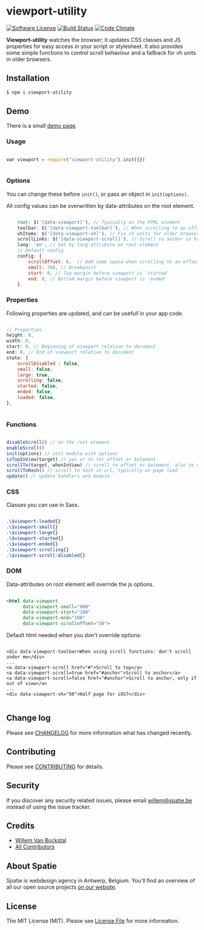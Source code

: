 # viewport-utility

[![Software License](https://img.shields.io/badge/license-MIT-brightgreen.svg?style=flat-square)](LICENSE.md)
[![Build Status](https://img.shields.io/travis/spatie/viewport-utility.svg?style=flat-square)](https://travis-ci.org/spatie/viewport-utility)
[![Code Climate](https://img.shields.io/codeclimate/github/spatie/viewport-utility.svg?style=flat-square)](https://img.shields.io/codeclimate/github/spatie/viewport-utility.svg)

**Viewport-utility** watches the browser; it updates CSS classes and JS properties for easy access in your script or stylesheet. 
It also provides some simple functions to control scroll behaviour and a fallback for vh units in older browsers.


## Installation

``` bash
$ npm i viewport-utility
```

## Demo

There is a small [demo page](https://spatie.github.io/viewport-utility).

### Usage
``` js

var viewport = require("viewport-utility").init({})
    
```

### Options

You can change these before `init()`, or pass an object in `init(options)`.

All config values can be overwritten by data-attributes on the root element.

``` js

    root: $('[data-viewport]'), // Typically on the HTML element
    toolbar: $('[data-viewport-toolbar]'), // When scrolling to an offset, take element into account
    vhItems: $('[data-viewport-vh]'), // Fix vh units for older browsers & iOS7
    scrollLinks: $('[data-viewport-scroll]'), // Scroll to anchor in href
    lang: 'en', // Set by lang-attribute on root element
    // Default config
    config: {
        scrollOffset: 0,  // Add some space when scrolling to an offset
        small: 768, // Breakpoint
        start: 0, // Top margin before viewport is 'started'
        end: 0, // Bottom margin before viewport is 'ended'
    },

```

### Properties

Following properties are updated, and can be usefull in your app code.

``` js

// Properties
height: 0,
width: 0,
start: 0, // Beginning of viewport relative to document
end: 0, // End of viewport relative to document
state: {
    scrollDisabled : false,
    small: false,
    large: true,
    scrolling: false,
    started: false,
    ended: false,
    loaded: false,
},
    
```

### Functions
``` js

disableScroll() // on the root element
enableScroll() 
init(options) // init module with options
isTopInView(target) // yes or no for offset or $element
scrollTo(target, whenInView) // scroll to offset or $element, also to elements that are visible already (default:true)
scrollToHash() // scroll to hash in url, typically on page load
update() // update handlers and module

```

### CSS

Classes you can use in Sass.

``` css

.\$viewport-loaded{}
.\$viewport-small{}
.\$viewport-large{}
.\$viewport-started{}
.\$viewport-ended{}
.\$viewport-scrolling{}
.\$viewport-scroll-disabled{}

```

### DOM

Data-attributes on root element will override the js options.

``` html
    
<html data-viewport 
      data-viewport-small="900"
      data-viewport-start="100"
      data-viewport-end="100"
      data-viewport-scrolloffset="50">

```

Default html needed when you don't override options: 

```

<div data-viewport-toolbar>When using scroll functions: don't scroll under me</div>
...
<a data-viewport-scroll href="#">Scroll to top</a>
<a data-viewport-scroll=true href="#anchor">Scroll to anchor</a>
<a data-viewport-scroll=false href="#anchor">Scroll to anchor, only if out of view</a>
...
<div data-viewport-vh="50">Half page for iOS7</div>
  
```


## Change log

Please see [CHANGELOG](CHANGELOG.md) for more information what has changed recently.

## Contributing

Please see [CONTRIBUTING](CONTRIBUTING.md) for details.

## Security

If you discover any security related issues, please email willem@spatie.be instead of using the issue tracker.

## Credits

- [Willem Van Bockstal](https://github.com/willemvb)
- [All Contributors](../../contributors)

## About Spatie
Spatie is webdesign agency in Antwerp, Belgium. You'll find an overview of all our open source projects [on our website](https://spatie.be/opensource).

## License

The MIT License (MIT). Please see [License File](LICENSE.md) for more information.

